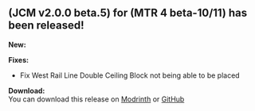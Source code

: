 ## (JCM v2.0.0 beta.5) for (MTR 4 beta-10/11) has been released!

**New:**

**Fixes:**
- Fix West Rail Line Double Ceiling Block not being able to be placed

**Download:**  
You can download this release on [Modrinth](https://modrinth.com/mod/jcm) or [GitHub](https://github.com/DistrictOfJoban/Joban-Client-Mod/releases)
